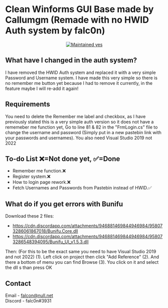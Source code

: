 # Clean Winforms GUI Base made by Callumgm (Remade with no HWID Auth system by falc0n)

<p align="center">
  <a href="https://github.com/Callumgm/Discord-Worm/graphs/commit-activity">
    <img src="https://img.shields.io/badge/maintained-yes-success?style=flat-square" alt="Maintained yes" />
  </a>
</p>

## What have I changed in the auth system?
I have removed the HWID Auth system and replaced it with a very simple Password and Username system.
I have made this very simple so there is no remember me button yet because I had to remove it currently, in the feature maybe I will re-add it again!

## Requirements
You need to delete the Remember me label and checkbox, as I have previously stated this is a very simple auth version so it does not have a rememeber me function yet, Go to line 81 & 82 in the "FrmLogin.cs" file to change the username and password (Simply put in a new pastebin link with your passwords and usernames). You also need Visual Studio 2019 not 2022

## To-do List ❌=Not done yet, ✅=Done
- Remember me function.❌
- Register system.❌
- How to login page rework.❌
- Fetch Usernames and Passwords from Pastebin instead of HWID.✅

## What do if you get errors with Bunifu
Download these 2 files:
- https://cdn.discordapp.com/attachments/946881469844946984/958073286061867018/Bunifu.Core.dll
- https://cdn.discordapp.com/attachments/946881469844946984/958073286548394095/Bunifu_UI_v1.5.3.dll

Then: (For this to be the exact same you need to have Visual Studio 2019 and not 2022)
(1). Left click on project then click "Add Reference"
(2). And there a bottom of menu you can find Browse 
(3). You click on it and select the dll s than press OK

## Contact
Email - falcon@null.net
<br>
Discord - falc0n#3931
